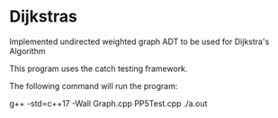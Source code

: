# Dijkstras
Implemented undirected weighted graph ADT to be used for Dijkstra's Algorithm

This program uses the catch testing framework.

The following command will run the program:

g++ -std=c++17 -Wall Graph.cpp PP5Test.cpp
./a.out
